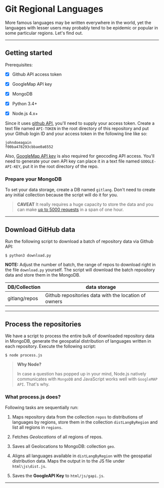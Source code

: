 # Git Regional Languages

More famous languages may be written everywhere 
in the world, yet the languages with lesser users 
may probably tend to be epidemic or popular 
in some particular regions. Let's find out.

---

## Getting started

Prerequisites:

- [x] Github API access token
- [x] GoogleMap API key
- [x] MongoDB
- [x] Python 3.4+
- [x] Node.js 4.x+


Since it uses [github API](https://developer.github.com/v3), 
you'll need to supply your access token. 
Create a text file named `API-TOKEN` in the root directory 
of this repository and put your Github login ID 
and your access token in the following line like so:

```
johndoeagain
f00ba478293cbbae0a6552
```

Also, [GoogleMap API key](https://developers.google.com/maps/documentation/geocoding/get-api-key) is also required for geocoding 
API access. You'll need to generate your own API key 
can place it in a text file named `GOOGLE-API-KEY`, 
put it in the root directory of the repo.

### Prepare your MongoDB

To set your data storage, create a DB named `gitlang`. 
Don't need to create any initial collection because 
the script will do it for you.

>**CAVEAT** It really requires a huge capacity to 
store the data and you can make [up to 5000 requests](https://developer.github.com/v3/#rate-limiting) 
in a span of one hour.

---

## Download GitHub data

Run the following script to download a batch of repository data 
via Github API:

```
$ python3 download.py
```

**NOTE:** Adjust the number of batch, the range of repos to download 
right in the file `download.py` yourself. 
The script will download the batch repository data and 
store them in the MongoDB.

| DB/Collection | data storage |
|------------------|----------------|
| gitlang/repos | Github repositories data with the location of owners |


---

## Process the repositories

We have a script to process the entire bulk of downloaded repository 
data in MongoDB, generate the geospatial distribution of languages 
written in each repository. Execute the following script:

```
$ node process.js
```

>**Why Node?** 
>
> In case a question has popped up in your mind, 
> Node.js natively communicates with `MongoDB` and 
> JavaScript works well with `GoogleMAP API`. That's why.

### What process.js does?

Following tasks are sequentially run:

1. Maps repository data from the collection `repos` to distributions of languages by regions, store them in the collection `distLangByRegion` and list all regions in `regions`.

2. Fetches *Geolocations* of all regions of repos.

3. Saves all Geolocations to MongoDB: collection `geo`.

4. Aligns all languages available in `distLangByRegion` with the geospatial distribution data. Maps the output in to the JS file under `html\js\dist.js`.

5. Saves the **GoogleAPI Key** to `html/js/gapi.js`.

---
















